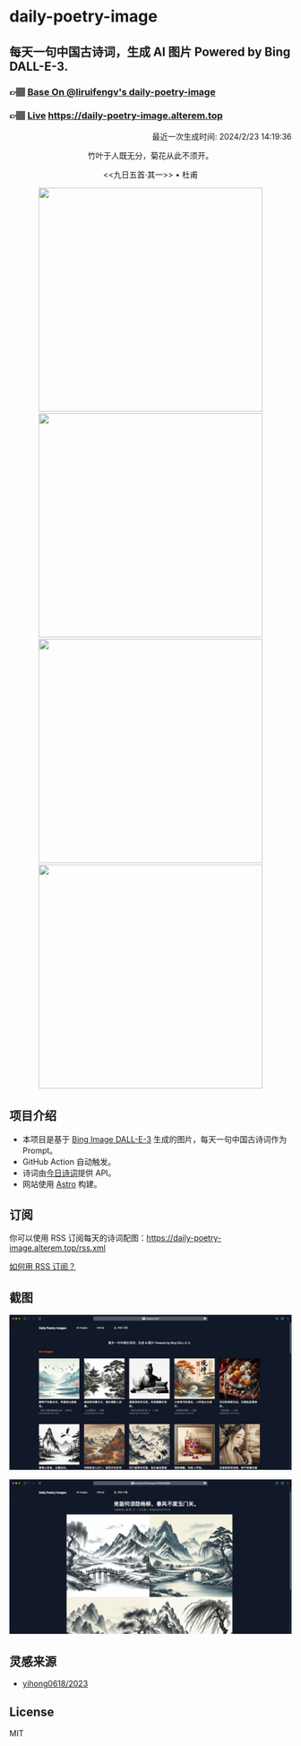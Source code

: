 
# daily-poetry-image

## 每天一句中国古诗词，生成 AI 图片 Powered by Bing DALL-E-3.

### 👉🏽 [Base On @liruifengv's daily-poetry-image](https://github.com/liruifengv/daily-poetry-image)

### 👉🏽 [Live](https://daily-poetry-image.alterem.top/) https://daily-poetry-image.alterem.top

<p align="right">
  最近一次生成时间: 2024/2/23 14:19:36
</p>
<p align="center">
竹叶于人既无分，菊花从此不须开。
</p>
<p align="center">
<<九日五首·其一>> • 杜甫
</p>
<p align="center">
<img src="https://tse3.mm.bing.net/th/id/OIG1.dgU.SzTFDx7s98dUPhZ3" height="400" width="400" />
<img src="https://tse2.mm.bing.net/th/id/OIG1.Vts2OYp5tu1SdhkWrUSV" height="400" width="400" />
<img src="https://tse3.mm.bing.net/th/id/OIG1.wtoKU.dNdZuNKjbenkw9" height="400" width="400" />
<img src="https://tse4.mm.bing.net/th/id/OIG1.D0Mof.WGUUlul4oq18O0" height="400" width="400" />
</p>

## 项目介绍

-   本项目是基于 [Bing Image DALL-E-3](https://www.bing.com/images/create) 生成的图片，每天一句中国古诗词作为 Prompt。
-   GitHub Action 自动触发。
-   诗词由[今日诗词](https://www.jinrishici.com/)提供 API。
-   网站使用 [Astro](https://astro.build) 构建。

## 订阅

你可以使用 RSS 订阅每天的诗词配图：https://daily-poetry-image.alterem.top/rss.xml

[如何用 RSS 订阅？](https://zhuanlan.zhihu.com/p/55026716)

## 截图

![图片列表](./screenshots/Snipaste_2023-12-28_21-00-26.png)

![图片详情](./screenshots/Snipaste_2023-12-28_21-00-53.png)

## 灵感来源

-   [yihong0618/2023](https://github.com/yihong0618/2023)

## License

MIT

